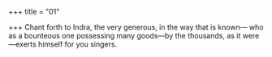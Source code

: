 +++
title = "01"

+++
Chant forth to Indra, the very generous, in the way that is known— who as a bounteous one possessing many goods—by the thousands, as it  were—exerts himself for you singers.